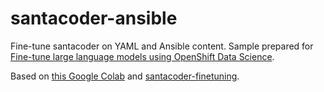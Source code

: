 # santacoder-ansible
Fine-tune santacoder on YAML and Ansible content. Sample prepared for [Fine-tune large language models using OpenShift Data Science](https://developers.redhat.com/articles/2023/06/19/fine-tune-large-language-models-using-openshift-data-science).

Based on [this Google Colab](https://colab.research.google.com/drive/1UMjeXHwOldpLnWjdm1499o2IYy0RgeTw?usp=sharing) and [santacoder-finetuning](https://github.com/loubnabnl/santacoder-finetuning).

